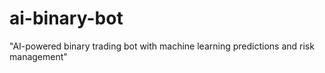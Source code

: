 # ai-binary-bot
"AI-powered binary trading bot with machine learning predictions and risk management"
